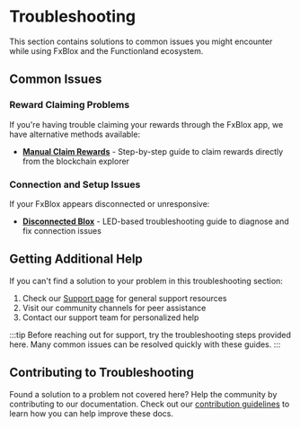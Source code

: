 # Troubleshooting

This section contains solutions to common issues you might encounter while using FxBlox and the Functionland ecosystem.

## Common Issues

### Reward Claiming Problems

If you're having trouble claiming your rewards through the FxBlox app, we have alternative methods available:

- **[Manual Claim Rewards](manual-claim-rewards.md)** - Step-by-step guide to claim rewards directly from the blockchain explorer

### Connection and Setup Issues

If your FxBlox appears disconnected or unresponsive:

- **[Disconnected Blox](disconnected-blox.md)** - LED-based troubleshooting guide to diagnose and fix connection issues

## Getting Additional Help

If you can't find a solution to your problem in this troubleshooting section:

1. Check our [Support page](../support.md) for general support resources
2. Visit our community channels for peer assistance
3. Contact our support team for personalized help

:::tip
Before reaching out for support, try the troubleshooting steps provided here. Many common issues can be resolved quickly with these guides.
:::

## Contributing to Troubleshooting

Found a solution to a problem not covered here? Help the community by contributing to our documentation. Check out our [contribution guidelines](../../introduction/contribute/contribute.md) to learn how you can help improve these docs.
